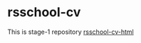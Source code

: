 # rsschool-cv
This is stage-1 repository
[rsschool-cv-html](https://dmitriy2711.github.io/rsschool-cv/ 'This is cv-html link')